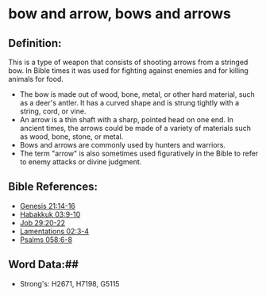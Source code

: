 # bow and arrow, bows and arrows #

## Definition: ##

This is a type of weapon that consists of shooting arrows from a stringed bow. In Bible times it was used for fighting against enemies and for killing animals for food.

* The bow is made out of wood, bone, metal, or other hard material, such as a deer's antler. It has a curved shape and is strung tightly with a string, cord, or vine.
* An arrow is a thin shaft with a sharp, pointed head on one end. In ancient times, the arrows could be made of a variety of materials such as wood, bone, stone, or metal.
* Bows and arrows are commonly used by hunters and warriors.
* The term "arrow" is also sometimes used figuratively in the Bible to refer to enemy attacks or divine judgment.

## Bible References: ##

* [Genesis 21:14-16](rc://en/tn/help/gen/21/14)
* [Habakkuk 03:9-10](rc://en/tn/help/hab/03/09)
* [Job 29:20-22](rc://en/tn/help/job/29/20)
* [Lamentations 02:3-4](rc://en/tn/help/lam/02/03)
* [Psalms 058:6-8](rc://en/tn/help/psa/058/006)

## Word Data:##

* Strong's: H2671, H7198, G5115
